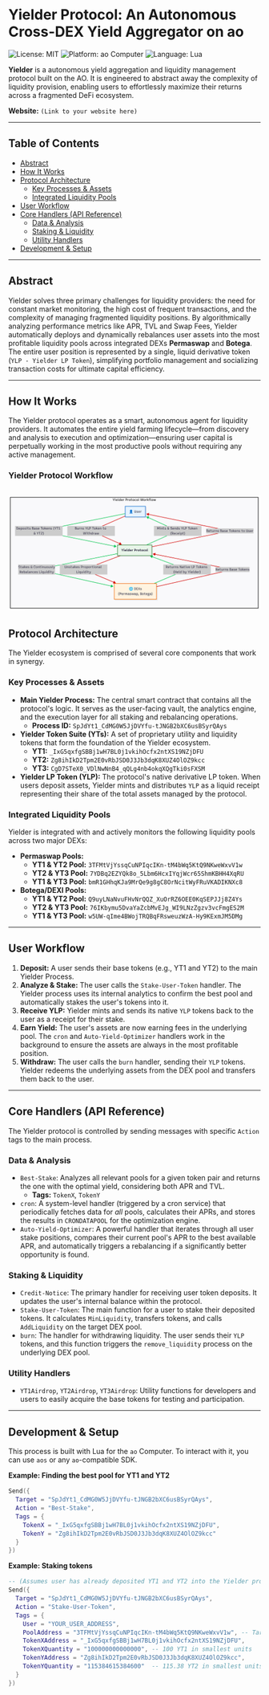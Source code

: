 # Yielder Protocol: An Autonomous Cross-DEX Yield Aggregator on ao

![License: MIT](https://img.shields.io/badge/License-MIT-blue.svg)
![Platform: ao Computer](https://img.shields.io/badge/Platform-ao%20Computer-green.svg)
![Language: Lua](https://img.shields.io/badge/Language-Lua-purple.svg)

**Yielder** is a autonomous yield aggregation and liquidity management protocol built on the AO. It is engineered to abstract away the complexity of liquidity provision, enabling users to effortlessly maximize their returns across a fragmented DeFi ecosystem.

**Website:** `(Link to your website here)`

---

## Table of Contents

- [Abstract](#abstract)
- [How It Works](#how-it-works)
- [Protocol Architecture](#protocol-architecture)
  - [Key Processes & Assets](#key-processes--assets)
  - [Integrated Liquidity Pools](#integrated-liquidity-pools)
- [User Workflow](#user-workflow)
- [Core Handlers (API Reference)](#core-handlers-api-reference)
  - [Data & Analysis](#data--analysis)
  - [Staking & Liquidity](#staking--liquidity)
  - [Utility Handlers](#utility-handlers)
- [Development & Setup](#development--setup)

---

## Abstract

Yielder solves three primary challenges for liquidity providers: the need for constant market monitoring, the high cost of frequent transactions, and the complexity of managing fragmented liquidity positions. By algorithmically analyzing performance metrics like APR, TVL and Swap Fees, Yielder automatically deploys and dynamically rebalances user assets into the most profitable liquidity pools across integrated DEXs **Permaswap** and **Botega**. The entire user position is represented by a single, liquid derivative token (`YLP - Yielder LP Token`), simplifying portfolio management and socializing transaction costs for ultimate capital efficiency.

---

## How It Works

The Yielder protocol operates as a smart, autonomous agent for liquidity providers. It automates the entire yield farming lifecycle—from discovery and analysis to execution and optimization—ensuring user capital is perpetually working in the most productive pools without requiring any active management.

### Yielder Protocol Workflow

![Yielder Workflow](./processes/yirlder.png)
---

## Protocol Architecture

The Yielder ecosystem is comprised of several core components that work in synergy.

### Key Processes & Assets

* **Main Yielder Process:** The central smart contract that contains all the protocol's logic. It serves as the user-facing vault, the analytics engine, and the execution layer for all staking and rebalancing operations.
    * **Process ID:** `SpJdYt1_CdMG0W5JjDVYfu-tJNGB2bXC6usBSyrQAys`
* **Yielder Token Suite (YTs):** A set of proprietary utility and liquidity tokens that form the foundation of the Yielder ecosystem.
    * **YT1:** `_IxG5qxfgSBBj1wH7BL0j1vkihOcfx2ntXS19NZjDFU`
    * **YT2:** `Zg8ihIkD2Tpm2E0vRbJSD0J3Jb3dqK8XUZ4OlOZ9kcc`
    * **YT3:** `CgD7STeX0_VDlNwNnB4_qQLg4nb4okqXQgTki0sFXSM`
* **Yielder LP Token (YLP):** The protocol's native derivative LP token. When users deposit assets, Yielder mints and distributes `YLP` as a liquid receipt representing their share of the total assets managed by the protocol.

### Integrated Liquidity Pools

Yielder is integrated with and actively monitors the following liquidity pools across two major DEXs:

* **Permaswap Pools:**
    * **YT1 & YT2 Pool:** `3TFMtVjYssqCuNPIqcIKn-tM4bWq5KtQ9NKweWxvV1w`
    * **YT2 & YT3 Pool:** `7YDBq2EZYQk8o_5Lbm6HcxIYqjWcr65ShmKBHH4XqRU`
    * **YT1 & YT3 Pool:** `bmR1GHhqKJa9MrQe9g8gC8OrNcitWyFRuVKADIKNXc8`
* **Botega/DEXI Pools:**
    * **YT1 & YT2 Pool:** `Q9uyLNaNvuFHvNrQQZ_XuOrRZ6OEE0KqSEPJJj8Z4Ys`
    * **YT2 & YT3 Pool:** `76IKbymu5DvaYaZcbMvEJg_WI9LNzZgzv3vcFmgES2M`
    * **YT1 & YT3 Pool:** `w5UW-qIme4BWojTRQBqFRsweuzWzA-Hy9KExmJM5DMg`

---

## User Workflow

1.  **Deposit:** A user sends their base tokens (e.g., YT1 and YT2) to the main Yielder Process.
2.  **Analyze & Stake:** The user calls the `Stake-User-Token` handler. The Yielder process uses its internal analytics to confirm the best pool and automatically stakes the user's tokens into it.
3.  **Receive YLP:** Yielder mints and sends its native `YLP` tokens back to the user as a receipt for their stake.
4.  **Earn Yield:** The user's assets are now earning fees in the underlying pool. The `cron` and `Auto-Yield-Optimizer` handlers work in the background to ensure the assets are always in the most profitable position.
5.  **Withdraw:** The user calls the `burn` handler, sending their `YLP` tokens. Yielder redeems the underlying assets from the DEX pool and transfers them back to the user.

---

## Core Handlers (API Reference)

The Yielder protocol is controlled by sending messages with specific `Action` tags to the main process.

### Data & Analysis

* `Best-Stake`: Analyzes all relevant pools for a given token pair and returns the one with the optimal yield, considering both APR and TVL.
    * **Tags:** `TokenX`, `TokenY`
* `cron`: A system-level handler (triggered by a cron service) that periodically fetches data for *all* pools, calculates their APRs, and stores the results in `CRONDATAPOOL` for the optimization engine.
* `Auto-Yield-Optimizer`: A powerful handler that iterates through all user stake positions, compares their current pool's APR to the best available APR, and automatically triggers a rebalancing if a significantly better opportunity is found.

### Staking & Liquidity

* `Credit-Notice`: The primary handler for receiving user token deposits. It updates the user's internal balance within the protocol.
* `Stake-User-Token`: The main function for a user to stake their deposited tokens. It calculates `MinLiquidity`, transfers tokens, and calls `AddLiquidity` on the target DEX pool.
* `burn`: The handler for withdrawing liquidity. The user sends their `YLP` tokens, and this function triggers the `remove_liquidity` process on the underlying DEX pool.

### Utility Handlers

* `YT1Airdrop`, `YT2Airdrop`, `YT3Airdrop`: Utility functions for developers and users to easily acquire the base tokens for testing and participation.

---

## Development & Setup

This process is built with Lua for the `ao` Computer. To interact with it, you can use `aos` or any `ao`-compatible SDK.

**Example: Finding the best pool for YT1 and YT2**
```lua
Send({
  Target = "SpJdYt1_CdMG0W5JjDVYfu-tJNGB2bXC6usBSyrQAys",
  Action = "Best-Stake",
  Tags = {
    TokenX = "_IxG5qxfgSBBj1wH7BL0j1vkihOcfx2ntXS19NZjDFU",
    TokenY = "Zg8ihIkD2Tpm2E0vRbJSD0J3Jb3dqK8XUZ4OlOZ9kcc"
  }
})
```

**Example: Staking tokens**
```lua
-- (Assumes user has already deposited YT1 and YT2 into the Yielder process)
Send({
  Target = "SpJdYt1_CdMG0W5JjDVYfu-tJNGB2bXC6usBSyrQAys",
  Action = "Stake-User-Token",
  Tags = {
    User = "YOUR_USER_ADDRESS",
    PoolAddress = "3TFMtVjYssqCuNPIqcIKn-tM4bWq5KtQ9NKweWxvV1w", -- Target pool
    TokenXAddress = "_IxG5qxfgSBBj1wH7BL0j1vkihOcfx2ntXS19NZjDFU",
    TokenXQuantity = "100000000000000", -- 100 YT1 in smallest units
    TokenYAddress = "Zg8ihIkD2Tpm2E0vRbJSD0J3Jb3dqK8XUZ4OlOZ9kcc",
    TokenYQuantity = "115384615384600"  -- 115.38 YT2 in smallest units
  }
})
```